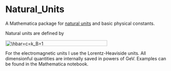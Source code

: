 # Natural_Units
A Mathematica package for [natural units](https://en.wikipedia.org/wiki/Natural_units) and basic physical constants.

Natural units are defined by

<img src="http://www.sciweavers.org/tex2img.php?eq=%5Chbar%3Dc%3Dk_B%3D1&bc=White&fc=Black&im=jpg&fs=12&ff=arev&edit=0" align="center" border="0" alt="\hbar=c=k_B=1" width="318" height="18" />

For the electromagnetic units I use the Lorentz-Heaviside units. All dimensionful quantities are internally saved in powers of GeV. Examples can be found in the Mathematica notebook.

